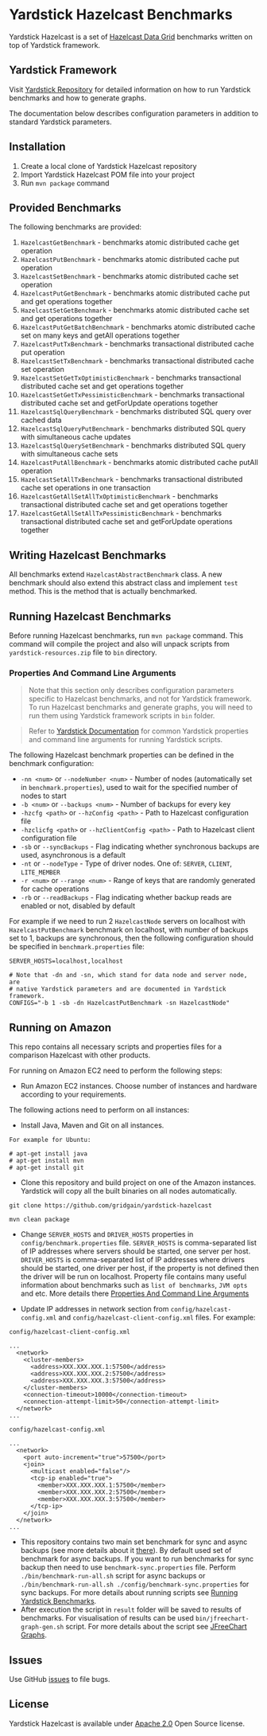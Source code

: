<!--
  Licensed to the Apache Software Foundation (ASF) under one or more
  contributor license agreements.  See the NOTICE file distributed with
  this work for additional information regarding copyright ownership.
  The ASF licenses this file to You under the Apache License, Version 2.0
  (the "License"); you may not use this file except in compliance with
  the License.  You may obtain a copy of the License at

       http://www.apache.org/licenses/LICENSE-2.0

  Unless required by applicable law or agreed to in writing, software
  distributed under the License is distributed on an "AS IS" BASIS,
  WITHOUT WARRANTIES OR CONDITIONS OF ANY KIND, either express or implied.
  See the License for the specific language governing permissions and
  limitations under the License.
-->

# Yardstick Hazelcast Benchmarks
Yardstick Hazelcast is a set of <a href="http://hazelcast.org" target="_blank">Hazelcast Data Grid</a> benchmarks written on top of Yardstick framework.

## Yardstick Framework
Visit <a href="https://github.com/gridgain/yardstick" target="_blank">Yardstick Repository</a> for detailed information on how to run Yardstick benchmarks and how to generate graphs.

The documentation below describes configuration parameters in addition to standard Yardstick parameters.

## Installation
1. Create a local clone of Yardstick Hazelcast repository
2. Import Yardstick Hazelcast POM file into your project
3. Run `mvn package` command

## Provided Benchmarks
The following benchmarks are provided:

1. `HazelcastGetBenchmark` - benchmarks atomic distributed cache get operation
2. `HazelcastPutBenchmark` - benchmarks atomic distributed cache put operation
3. `HazelcastSetBenchmark` - benchmarks atomic distributed cache set operation
4. `HazelcastPutGetBenchmark` - benchmarks atomic distributed cache put and get operations together
5. `HazelcastSetGetBenchmark` - benchmarks atomic distributed cache set and get operations together
6. `HazelcastPutGetBatchBenchmark` - benchmarks atomic distributed cache set on many keys and getAll operations together
7. `HazelcastPutTxBenchmark` - benchmarks transactional distributed cache put operation
8. `HazelcastSetTxBenchmark` - benchmarks transactional distributed cache set operation
9. `HazelcastSetGetTxOptimisticBenchmark` - benchmarks transactional distributed cache set and get operations together
10. `HazelcastSetGetTxPessimisticBenchmark` - benchmarks transactional distributed cache set and getForUpdate operations together
11. `HazelcastSqlQueryBenchmark` - benchmarks distributed SQL query over cached data
12. `HazelcastSqlQueryPutBenchmark` - benchmarks distributed SQL query with simultaneous cache updates
13. `HazelcastSqlQuerySetBenchmark` - benchmarks distributed SQL query with simultaneous cache sets
14. `HazelcastPutAllBenchmark` - benchmarks atomic distributed cache putAll operation
15. `HazelcastSetAllTxBenchmark` - benchmarks transactional distributed cache set operations in one transaction
16. `HazelcastGetAllSetAllTxOptimisticBenchmark` - benchmarks transactional distributed cache set and get operations together
17. `HazelcastGetAllSetAllTxPessimisticBenchmark` - benchmarks transactional distributed cache set and getForUpdate operations together

## Writing Hazelcast Benchmarks
All benchmarks extend `HazelcastAbstractBenchmark` class. A new benchmark should also extend this abstract class and implement `test` method. This is the method that is actually benchmarked.

## Running Hazelcast Benchmarks
Before running Hazelcast benchmarks, run `mvn package` command. This command will compile the project and also will unpack scripts from `yardstick-resources.zip` file to `bin` directory.

### Properties And Command Line Arguments
> Note that this section only describes configuration parameters specific to Hazelcast benchmarks, and not for Yardstick framework. To run Hazelcast benchmarks and generate graphs, you will need to run them using Yardstick framework scripts in `bin` folder.

> Refer to [Yardstick Documentation](https://github.com/gridgain/yardstick) for common Yardstick properties and command line arguments for running Yardstick scripts.

The following Hazelcast benchmark properties can be defined in the benchmark configuration:

* `-nn <num>` or `--nodeNumber <num>` - Number of nodes (automatically set in `benchmark.properties`), used to wait for the specified number of nodes to start
* `-b <num>` or `--backups <num>` - Number of backups for every key
* `-hzcfg <path>` or `--hzConfig <path>` - Path to Hazelcast configuration file
* `-hzclicfg <path>` or `--hzClientConfig <path>` - Path to Hazelcast client configuration file
* `-sb` or `--syncBackups` - Flag indicating whether synchronous backups are used, asynchronous is a default
* `-nt` or `--nodeType` - Type of driver nodes. One of: `SERVER`, `CLIENT`, `LITE_MEMBER`
* `-r <num>` or `--range <num>` - Range of keys that are randomly generated for cache operations
* `-rb` or `--readBackups` - Flag indicating whether backup reads are enabled or not, disabled by default

For example if we need to run 2 `HazelcastNode` servers on localhost with `HazelcastPutBenchmark` benchmark on localhost, with number of backups set to 1, backups are synchronous, then the following configuration should be specified in `benchmark.properties` file:

```
SERVER_HOSTS=localhost,localhost

# Note that -dn and -sn, which stand for data node and server node, are
# native Yardstick parameters and are documented in Yardstick framework.
CONFIGS="-b 1 -sb -dn HazelcastPutBenchmark -sn HazelcastNode"
```

## Running on Amazon

This repo contains all necessary scripts and properties files for a comparison Hazelcast with other products.

For running on Amazon EC2 need to perform the following steps:

* Run Amazon EC2 instances. Choose number of instances and hardware according to your requirements.

The following actions need to perform on all instances:

* Install Java, Maven and Git on all instances.

```
For example for Ubuntu:

# apt-get install java
# apt-get install mvn
# apt-get install git
```

* Clone this repository and build project on one of the Amazon instances. Yardstick will copy all the built binaries on all nodes automatically.

```
git clone https://github.com/gridgain/yardstick-hazelcast

mvn clean package
```

* Change `SERVER_HOSTS` and `DRIVER_HOSTS` properties in `config/benchmark.properties` file.
`SERVER_HOSTS` is comma-separated list of IP addresses where servers should be started, one server per host.
`DRIVER_HOSTS` is comma-separated list of IP addresses where drivers should be started, one driver per host, if the
property is not defined then the driver will be run on localhost.
Property file contains many useful information about benchmarks such as `list of benchmarks`, `JVM opts` and etc. More details there
[Properties And Command Line Arguments](https://github.com/gridgain/yardstick#properties-and-command-line-arguments)

* Update IP addresses in network section from
`config/hazelcast-config.xml` and `config/hazelcast-client-config.xml` files. For example:

```
config/hazelcast-client-config.xml

...
  <network>
    <cluster-members>
      <address>XXX.XXX.XXX.1:57500</address>
      <address>XXX.XXX.XXX.2:57500</address>
      <address>XXX.XXX.XXX.3:57500</address>
    </cluster-members>
    <connection-timeout>10000</connection-timeout>
    <connection-attempt-limit>50</connection-attempt-limit>
  </network>
...
```

```
config/hazelcast-config.xml

...
  <network>
    <port auto-increment="true">57500</port>
    <join>
      <multicast enabled="false"/>
      <tcp-ip enabled="true">
        <member>XXX.XXX.XXX.1:57500</member>
        <member>XXX.XXX.XXX.2:57500</member>
        <member>XXX.XXX.XXX.3:57500</member>
      </tcp-ip>
    </join>
  </network>
...
```
* This repository contains two main set benchmark for sync and async backups (see more details about it [there](http://docs.hazelcast.org/docs/3.8/manual/html-single/index.html#backing-up-maps)).
By default used set of benchmark for async backups. If you want to run benchmarks for sync backup then need to use
`benchmark-sync.properties` file. Perform `./bin/benchmark-run-all.sh` script for async backups or `./bin/benchmark-run-all.sh ./config/benchmark-sync.properties` for sync backups.
For more details about running scripts see [Running Yardstick Benchmarks](https://github.com/gridgain/yardstick#running-yardstick-benchmarks).
* After execution the script in `result` folder will be saved to results of benchmarks. For visualisation of results can be used `bin/jfreechart-graph-gen.sh` script.
For more details about the script see [JFreeChart Graphs](https://github.com/gridgain/yardstick#jfreechart-graphs).

## Issues
Use GitHub [issues](https://github.com/gridgain/yardstick-hazelcast/issues) to file bugs.

## License
Yardstick Hazelcast is available under [Apache 2.0](http://www.apache.org/licenses/LICENSE-2.0.html) Open Source license.
